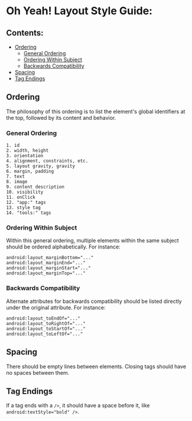# Oh Yeah! Layout Style Guide:

## Contents:

* [Ordering](#ordering)
  * [General Ordering](#general-ordering)
  * [Ordering Within Subject](#ordering-within-subject)
  * [Backwards Compatibility](#backwards-compatibility)
* [Spacing](#spacing)
* [Tag Endings](#tag-endings)

## Ordering

The philosophy of this ordering is to list the element's global
identifiers at the top, followed by its content and behavior.

### General Ordering

    1. id
    2. width, height
    3. orientation
    4. alignment, constraints, etc.
    5. layout gravity, gravity
    6. margin, padding
    7. text
    8. image
    9. content description
    10. visibility
    11. onClick
    12. "app:" tags
    13. style tag
    14. "tools:" tags

### Ordering Within Subject

Within this general ordering, multiple elements within
the same subject should be ordered alphabetically. For instance:

```
android:layout_marginBottom="..."
android:layout_marginEnd="..."
android:layout_marginStart="..."
android:layout_marginTop="..."
```

### Backwards Compatibility

Alternate attributes for backwards compatibility should be listed
directly under the original attribute. For instance:

```
android:layout_toEndOf="..."
android:layout_toRightOf="..."
android:layout_toStartOf="..."
android:layout_toLeftOf="..."
```

## Spacing

There should be empty lines between elements. Closing tags should
have no spaces between them.

## Tag Endings

If a tag ends with a  `/>`, it should have a space before it,
like `android:textStyle="bold" />`.

